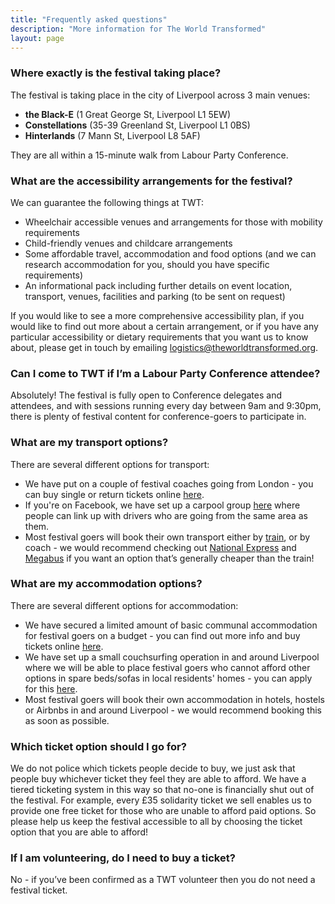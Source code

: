 ```yaml
---
title: "Frequently asked questions"
description: "More information for The World Transformed"
layout: page
---
```


### Where exactly is the festival taking place?

The festival is taking place in the city of Liverpool across 3 main venues:

* **the Black-E** (1 Great George St, Liverpool L1 5EW)
* **Constellations** (35-39 Greenland St, Liverpool L1 0BS)
* **Hinterlands** (7 Mann St, Liverpool L8 5AF)

They are all within a 15-minute walk from Labour Party Conference.

### What are the accessibility arrangements for the festival?

We can guarantee the following things at TWT:

* Wheelchair accessible venues and arrangements for those with mobility
  requirements
* Child-friendly venues and childcare arrangements
* Some affordable travel, accommodation and food options (and we can research
  accommodation for you, should you have specific requirements)
* An informational pack including further details on event location,
  transport, venues, facilities and parking (to be sent on request)

If you would like to see a more comprehensive accessibility plan, if you would
like to find out more about a certain arrangement, or if you have any
particular accessibility or dietary requirements that you want us to know
about, please get in touch by emailing <logistics@theworldtransformed.org>.

### Can I come to TWT if I’m a Labour Party Conference attendee?

Absolutely! The festival is fully open to Conference delegates and attendees,
and with sessions running every day between 9am and 9:30pm, there is plenty of
festival content for conference-goers to participate in.

### What are my transport options?

There are several different options for transport:

* We have put on a couple of festival coaches going from London - you can buy
  single or return tickets online
  [here](https://www.tickettailor.com/events/theworldtransformed/186673/).
* If you're on Facebook, we have set up a carpool group
  [here](https://www.facebook.com/groups/twt2018carpool/) where people can
  link up with drivers who are going from the same area as them.
* Most festival goers will book their own transport either by
  [train](https://www.thetrainline.com/), or by
  coach - we would recommend checking out [National Express](https://www.nationalexpress.com/en) and
  [Megabus](https://uk.megabus.com/) if you
  want an option that’s generally cheaper than the train!

### What are my accommodation options?

There are several different options for accommodation:

* We have secured a limited amount of basic communal accommodation for festival
  goers on a budget - you can find out more info and buy tickets online
  [here](https://www.tickettailor.com/events/theworldtransformed/178655/).
* We have set up a small couchsurfing operation in and around Liverpool where
  we will be able to place festival goers who cannot afford other options in
  spare beds/sofas in local residents' homes - you can apply for this
  [here](https://docs.google.com/forms/d/e/1FAIpQLSe5bzLZULzcCRCPPnoVmTUbKOerzJubuzxOBjXw3eWksL2iTw/viewform). 
* Most festival goers will book their own accommodation in hotels, hostels or
  Airbnbs in and around Liverpool - we would recommend booking this as soon as
  possible.

### Which ticket option should I go for?

We do not police which tickets people decide to buy, we just ask that people
buy whichever ticket they feel they are able to afford. We have a tiered
ticketing system in this way so that no-one is financially shut out of the
festival. For example, every £35 solidarity ticket we sell enables us to
provide one free ticket for those who are unable to afford paid options. So
please help us keep the festival accessible to all by choosing the ticket
option that you are able to afford!

### If I am volunteering, do I need to buy a ticket?

No - if you’ve been confirmed as a TWT volunteer then you do not need a
festival ticket. 
